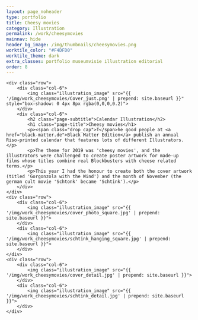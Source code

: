 ```yaml
---
layout: page_noheader
type: portfolio
title: Cheesy movies
category: Illustration
permalink: /work/cheesymovies
mainnav: hide
header_bg_image: /img/thumbnails/cheesymovies.png
worktile_color: "#F4DFD0"
worktile_theme: dark
extra_classes: portfolio museumvisie illustration editorial
order: 8
---
```


<div class="wrapper">

	<div class="row">		
		<div class="col-6">			
			<img class="illustration_image" src="{{ '/img/work_cheesymovies/Cover_just.png' | prepend: site.baseurl }}" style="box-shadow: 0 4px 8px rgba(0,0,0,0.2)">						
		</div>	
		<div class="col-6">			
			<h2 class="page-subtitle">Calendar Illustration</h2>
			<h1 class="page-title">Cheesy movies</h1>
			<p><span class="drop_cap">T</span>he good people at <a href="black-matter.de">Black Matter Edition</a> publish an annual Riso-printed calendar that features lots of different Illustrators.</p>
			<p>The theme for 2019 was 'cheesy movies', and the illustrators were challenged to create poster artwork for made-up films whose titles combine real Blockbusters with cheese related terms.</p>
			<p>This year I had the honour to create both the cover artwork (titled 'Gorgonzola with the Wind') and the month of November (the german cult movie 'Schtonk' became 'Schtink').</p>			
		</div>			
	</div>
	<div class="row">
		<div class="col-6">
			<img class="illustration_image" src="{{ '/img/work_cheesymovies/cover_photo_square.jpg' | prepend: site.baseurl }}">
		</div>
		<div class="col-6">
			<img class="illustration_image" src="{{ '/img/work_cheesymovies/schtink_hanging_square.jpg' | prepend: site.baseurl }}">
		</div>
	</div>
	<div class="row">
		<div class="col-6">
			<img class="illustration_image" src="{{ '/img/work_cheesymovies/cover_detail.jpg' | prepend: site.baseurl }}">
		</div>
		<div class="col-6">
			<img class="illustration_image" src="{{ '/img/work_cheesymovies/schtink_detail.jpg' | prepend: site.baseurl }}">
		</div>
	</div>
	
</div>